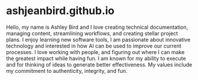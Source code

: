 # ashjeanbird.github.io
Hello, my name is Ashley Bird and I love creating technical documentation, managing content, streamlining workflows, and creating stellar project plans. I enjoy learning new software tools, I am passionate about innovative technology and interested in how AI can be used to improve our current processes. I love working with people, and figuring out where I can make the greatest impact while having fun. I am known for my ability to execute and for thinking of ideas to generate better effectiveness. My values include my commitment to authenticity, integrity, and fun. 
